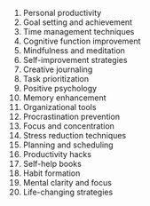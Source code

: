 1. Personal productivity
2. Goal setting and achievement
3. Time management techniques
4. Cognitive function improvement
5. Mindfulness and meditation
6. Self-improvement strategies
7. Creative journaling
8. Task prioritization
9. Positive psychology
10. Memory enhancement
11. Organizational tools
12. Procrastination prevention
13. Focus and concentration
14. Stress reduction techniques
15. Planning and scheduling
16. Productivity hacks
17. Self-help books
18. Habit formation
19. Mental clarity and focus
20. Life-changing strategies
